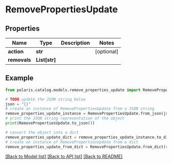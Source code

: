 <!--

 Licensed to the Apache Software Foundation (ASF) under one
 or more contributor license agreements.  See the NOTICE file
 distributed with this work for additional information
 regarding copyright ownership.  The ASF licenses this file
 to you under the Apache License, Version 2.0 (the
 "License"); you may not use this file except in compliance
 with the License.  You may obtain a copy of the License at

   http://www.apache.org/licenses/LICENSE-2.0

 Unless required by applicable law or agreed to in writing,
 software distributed under the License is distributed on an
 "AS IS" BASIS, WITHOUT WARRANTIES OR CONDITIONS OF ANY
 KIND, either express or implied.  See the License for the
 specific language governing permissions and limitations
 under the License.

-->
# RemovePropertiesUpdate


## Properties

Name | Type | Description | Notes
------------ | ------------- | ------------- | -------------
**action** | **str** |  | [optional] 
**removals** | **List[str]** |  | 

## Example

```python
from polaris.catalog.models.remove_properties_update import RemovePropertiesUpdate

# TODO update the JSON string below
json = "{}"
# create an instance of RemovePropertiesUpdate from a JSON string
remove_properties_update_instance = RemovePropertiesUpdate.from_json(json)
# print the JSON string representation of the object
print(RemovePropertiesUpdate.to_json())

# convert the object into a dict
remove_properties_update_dict = remove_properties_update_instance.to_dict()
# create an instance of RemovePropertiesUpdate from a dict
remove_properties_update_from_dict = RemovePropertiesUpdate.from_dict(remove_properties_update_dict)
```
[[Back to Model list]](../README.md#documentation-for-models) [[Back to API list]](../README.md#documentation-for-api-endpoints) [[Back to README]](../README.md)



